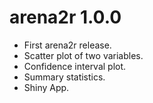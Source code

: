 # arena2r 1.0.0

* First arena2r release.
* Scatter plot of two variables.
* Confidence interval plot.
* Summary statistics.
* Shiny App.
